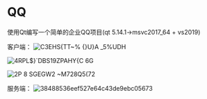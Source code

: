 # QQ
使用Qt编写一个简单的企业QQ项目(qt 5.14.1->msvc2017_64 + vs2019)

客户端：
![C3EHS{TT~% {}U}A _5%UDH](https://github.com/1AoB/QQ/assets/78208268/cbebdcaa-4d21-42fe-9260-322c21e0dbec)

![4RPL$}`DBS19ZPAHY{C 6G](https://github.com/1AoB/QQ/assets/78208268/c6c9a035-3116-496f-9e9e-82a0c5e7e22e)

![2P 8 SGEGW2 ~M728Q5(72](https://github.com/1AoB/QQ/assets/78208268/25a32d55-ee9b-44ce-b257-d8dc0e281931)



服务端：
![38488536eef527e64c43de9ebc05673](https://github.com/1AoB/QQ/assets/78208268/ed828bdf-c387-4eca-9dea-7e69f2db135f)
